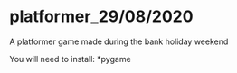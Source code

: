 # platformer_29/08/2020
 A platformer game made during the bank holiday weekend
 
You will need to install:
*pygame
